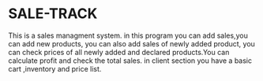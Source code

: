 # SALE-TRACK
This is a sales managment system. in this program you can add sales,you can add new products, you can also add sales of newly added product, you can check prices of all newly added and declared products.You can calculate profit and check the total sales. in client section you have a basic cart ,inventory and price list.

